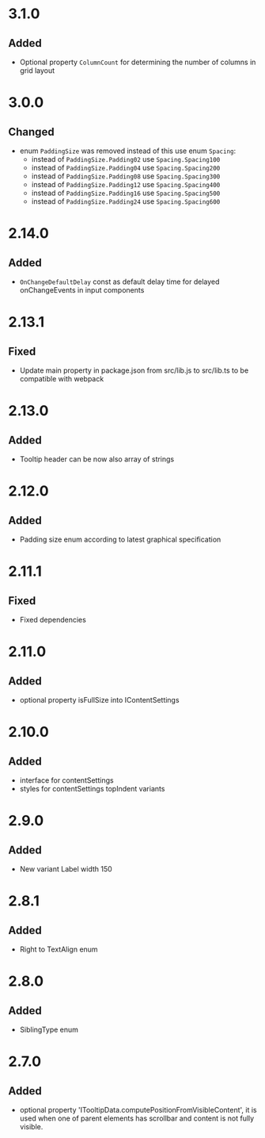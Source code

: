 # 3.1.0
## Added
- Optional property `ColumnCount` for determining the number of columns in grid layout

# 3.0.0
## Changed
- enum `PaddingSize` was removed instead of this use enum `Spacing`:
    - instead of `PaddingSize.Padding02` use `Spacing.Spacing100`
    - instead of `PaddingSize.Padding04` use `Spacing.Spacing200`
    - instead of `PaddingSize.Padding08` use `Spacing.Spacing300`
    - instead of `PaddingSize.Padding12` use `Spacing.Spacing400`
    - instead of `PaddingSize.Padding16` use `Spacing.Spacing500`
    - instead of `PaddingSize.Padding24` use `Spacing.Spacing600`

# 2.14.0
## Added
- `OnChangeDefaultDelay` const as default delay time for delayed onChangeEvents in input components

# 2.13.1
## Fixed
- Update main property in package.json from src/lib.js to src/lib.ts to be compatible with webpack

# 2.13.0
## Added
- Tooltip header can be now also array of strings

# 2.12.0
## Added
- Padding size enum according to latest graphical specification

# 2.11.1
## Fixed
- Fixed dependencies

# 2.11.0
## Added
- optional property isFullSize into IContentSettings

# 2.10.0
## Added
- interface for contentSettings
- styles for contentSettings topIndent variants

# 2.9.0
## Added
- New variant Label width 150

# 2.8.1
## Added
- Right to TextAlign enum

# 2.8.0
## Added
- SiblingType enum

# 2.7.0
## Added
- optional property 'ITooltipData.computePositionFromVisibleContent', it is used when one of parent elements has scrollbar and content is not fully visible.